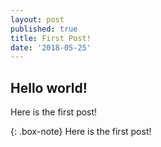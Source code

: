 ```yaml
---
layout: post
published: true
title: First Post!
date: '2018-05-25'
---
```

## Hello world!

Here is the first post!

{: .box-note} Here is the first post!


